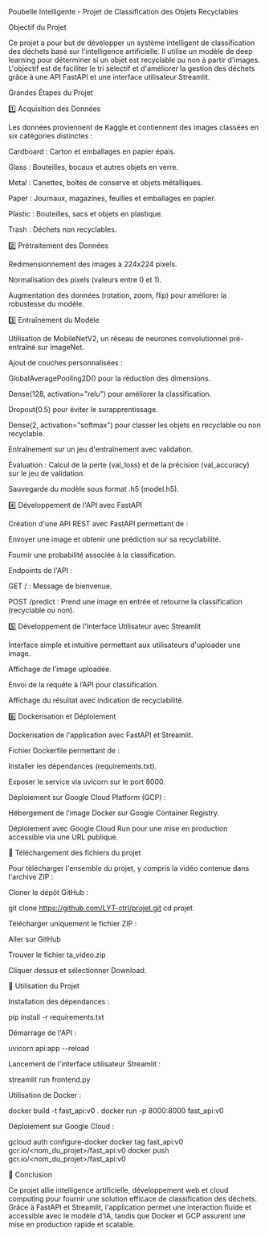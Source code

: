 Poubelle Intelligente - Projet de Classification des Objets Recyclables

Objectif du Projet

Ce projet a pour but de développer un système intelligent de classification des déchets basé sur l'intelligence artificielle. Il utilise un modèle de deep learning pour déterminer si un objet est recyclable ou non à partir d'images. L'objectif est de faciliter le tri sélectif et d'améliorer la gestion des déchets grâce à une API FastAPI et une interface utilisateur Streamlit.

Grandes Étapes du Projet

1️⃣ Acquisition des Données

Les données proviennent de Kaggle et contiennent des images classées en six catégories distinctes :

Cardboard : Carton et emballages en papier épais.

Glass : Bouteilles, bocaux et autres objets en verre.

Metal : Canettes, boîtes de conserve et objets métalliques.

Paper : Journaux, magazines, feuilles et emballages en papier.

Plastic : Bouteilles, sacs et objets en plastique.

Trash : Déchets non recyclables.

2️⃣ Prétraitement des Données

Redimensionnement des images à 224x224 pixels.

Normalisation des pixels (valeurs entre 0 et 1).

Augmentation des données (rotation, zoom, flip) pour améliorer la robustesse du modèle.

3️⃣ Entraînement du Modèle

Utilisation de MobileNetV2, un réseau de neurones convolutionnel pré-entraîné sur ImageNet.

Ajout de couches personnalisées :

GlobalAveragePooling2D() pour la réduction des dimensions.

Dense(128, activation="relu") pour améliorer la classification.

Dropout(0.5) pour éviter le surapprentissage.

Dense(2, activation="softmax") pour classer les objets en recyclable ou non recyclable.

Entraînement sur un jeu d'entraînement avec validation.

Évaluation : Calcul de la perte (val_loss) et de la précision (val_accuracy) sur le jeu de validation.

Sauvegarde du modèle sous format .h5 (model.h5).

4️⃣ Développement de l'API avec FastAPI

Création d'une API REST avec FastAPI permettant de :

Envoyer une image et obtenir une prédiction sur sa recyclabilité.

Fournir une probabilité associée à la classification.

Endpoints de l'API :

GET / : Message de bienvenue.

POST /predict : Prend une image en entrée et retourne la classification (recyclable ou non).

5️⃣ Développement de l'Interface Utilisateur avec Streamlit

Interface simple et intuitive permettant aux utilisateurs d'uploader une image.

Affichage de l’image uploadée.

Envoi de la requête à l’API pour classification.

Affichage du résultat avec indication de recyclabilité.

6️⃣ Dockerisation et Déploiement

Dockerisation de l'application avec FastAPI et Streamlit.

Fichier Dockerfile permettant de :

Installer les dépendances (requirements.txt).

Exposer le service via uvicorn sur le port 8000.

Déploiement sur Google Cloud Platform (GCP) :

Hébergement de l’image Docker sur Google Container Registry.

Déploiement avec Google Cloud Run pour une mise en production accessible via une URL publique.

📌 Téléchargement des fichiers du projet

Pour télécharger l'ensemble du projet, y compris la vidéo contenue dans l'archive ZIP :

Cloner le dépôt GitHub :

git clone https://github.com/LYT-ctrl/projet.git
cd projet

Télécharger uniquement le fichier ZIP :

Aller sur GitHub

Trouver le fichier ta_video.zip

Cliquer dessus et sélectionner Download.

📌 Utilisation du Projet

Installation des dépendances :

pip install -r requirements.txt

Démarrage de l'API :

uvicorn api:app --reload

Lancement de l'interface utilisateur Streamlit :

streamlit run frontend.py

Utilisation de Docker :

docker build -t fast_api:v0 .
docker run -p 8000:8000 fast_api:v0

Déploiement sur Google Cloud :

gcloud auth configure-docker
docker tag fast_api:v0 gcr.io/<nom_du_projet>/fast_api:v0
docker push gcr.io/<nom_du_projet>/fast_api:v0

🚀 Conclusion

Ce projet allie intelligence artificielle, développement web et cloud computing pour fournir une solution efficace de classification des déchets. Grâce à FastAPI et Streamlit, l'application permet une interaction fluide et accessible avec le modèle d'IA, tandis que Docker et GCP assurent une mise en production rapide et scalable.